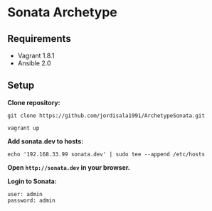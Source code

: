 # Sonata Archetype

## Requirements

- Vagrant 1.8.1
- Ansible 2.0

## Setup

**Clone repository:**

    git clone https://github.com/jordisala1991/ArchetypeSonata.git

    vagrant up

**Add sonata.dev to hosts:**

    echo '192.168.33.99 sonata.dev' | sudo tee --append /etc/hosts

**Open `http://sonata.dev` in your browser.**

**Login to Sonata:**

    user: admin
    password: admin
